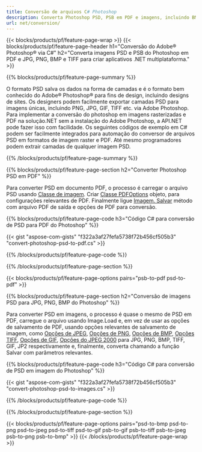 ```yaml
---
title: Conversão de arquivos C# Photoshop
description: Converta Photoshop PSD, PSB em PDF e imagens, incluindo BMP, JPG, PNG, TIFF com algumas linhas de código C# via biblioteca.NET.
url: net/conversion/
---
```


{{< blocks/products/pf/feature-page-wrap >}}
{{< blocks/products/pf/feature-page-header h1="Conversão do Adobe® Photoshop® via C#" h2="Converta imagens PSD e PSB do Photoshop em PDF e JPG, PNG, BMP e TIFF para criar aplicativos .NET multiplataforma." >}}

{{% blocks/products/pf/feature-page-summary %}}

O formato PSD salva os dados na forma de camadas e é o formato bem conhecido do Adobe® Photoshop® para fins de design, incluindo designs de sites. Os designers podem facilmente exportar camadas PSD para imagens únicas, incluindo PNG, JPG, GIF, TIFF etc. via Adobe Photoshop. Para implementar a conversão do photoshop em imagens rasterizadas e PDF na solução.NET sem a instalação do Adobe Photoshop, a API.NET pode fazer isso com facilidade. Os seguintes códigos de exemplo em C# podem ser facilmente integrados para automação do conversor de arquivos PSD em formatos de imagem raster e PDF. Até mesmo programadores podem extrair camadas de qualquer imagem PSD.


{{% /blocks/products/pf/feature-page-summary %}}

{{% blocks/products/pf/feature-page-section h2="Converter Photoshop PSD em PDF" %}}

Para converter PSD em documento PDF, o processo é carregar o arquivo PSD usando [Classe de imagem](https://apireference.aspose.com/net/psd/aspose.psd/image). Criar [Classe PDFOptions](https://apireference.aspose.com/net/psd/aspose.psd.imageoptions/pdfoptions) objeto, para configurações relevantes de PDF. Finalmente ligue [Imagem. Salvar](https://apireference.aspose.com/net/psd/aspose.psd.image/save/methods/3) método com arquivo PDF de saída e opções de PDF para conversão.

{{% blocks/products/pf/feature-page-code h3="Código C# para conversão de PSD para PDF do Photoshop" %}}

{{< gist "aspose-com-gists" "f322a3af27fefa5738f72b456cf505b3" "convert-photoshop-psd-to-pdf.cs" >}}

{{% /blocks/products/pf/feature-page-code %}}

{{% /blocks/products/pf/feature-page-section %}}

{{< blocks/products/pf/feature-page-options pairs="psb-to-pdf psd-to-pdf" >}}

{{% blocks/products/pf/feature-page-section h2="Conversão de imagens PSD para JPG, PNG, BMP do Photoshop" %}}

Para converter PSD em imagens, o processo é quase o mesmo de PSD em PDF, carregue o arquivo usando Image.Load e, em vez de usar as opções de salvamento de PDF, usando opções relevantes de salvamento de imagem, como [Opções de JPEG](https://apireference.aspose.com/net/psd/aspose.psd.imageoptions/jpegoptions), [Opções de PNG](https://apireference.aspose.com/net/psd/aspose.psd.imageoptions/pngoptions),  [Opções de BMP](https://apireference.aspose.com/net/psd/aspose.psd.imageoptions/bmpoptions), [Opções TIFF](https://apireference.aspose.com/net/psd/aspose.psd.imageoptions/tiffoptions),  [Opções de GIF](https://apireference.aspose.com/net/psd/aspose.psd.imageoptions/gifoptions), [Opções do JPEG 2000](https://apireference.aspose.com/net/psd/aspose.psd.imageoptions/jpeg2000options) para JPG, PNG, BMP, TIFF, GIF, JP2 respectivamente e, finalmente, converta chamando a função Salvar com parâmetros relevantes.


{{% blocks/products/pf/feature-page-code h3="Código C# para conversão de PSD em imagem do Photoshop" %}}

{{< gist "aspose-com-gists" "f322a3af27fefa5738f72b456cf505b3" "convert-photoshop-psd-to-images.cs" >}}

{{% /blocks/products/pf/feature-page-code %}}

{{% /blocks/products/pf/feature-page-section %}}

{{< blocks/products/pf/feature-page-options pairs="psd-to-bmp psd-to-png psd-to-jpeg psd-to-tiff psd-to-gif psb-to-gif psb-to-tiff psb-to-jpeg psb-to-png psb-to-bmp" >}}
{{< /blocks/products/pf/feature-page-wrap >}}

